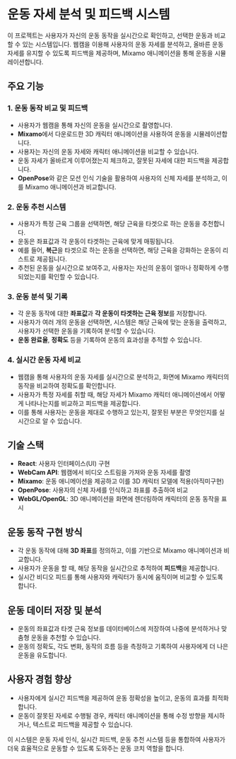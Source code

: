 # 운동 자세 분석 및 피드백 시스템

이 프로젝트는 사용자가 자신의 운동 동작을 실시간으로 확인하고, 선택한 운동과 비교할 수 있는 시스템입니다. 웹캠을 이용해 사용자의 운동 자세를 분석하고, 올바른 운동 자세를 유지할 수 있도록 피드백을 제공하며, Mixamo 애니메이션을 통해 운동을 시뮬레이션합니다.

## 주요 기능

### 1. 운동 동작 비교 및 피드백
- 사용자가 웹캠을 통해 자신의 운동을 실시간으로 촬영합니다.
- **Mixamo**에서 다운로드한 3D 캐릭터 애니메이션을 사용하여 운동을 시뮬레이션합니다.
- 사용자는 자신의 운동 자세와 캐릭터 애니메이션을 비교할 수 있습니다.
- 운동 자세가 올바르게 이루어졌는지 체크하고, 잘못된 자세에 대한 피드백을 제공합니다.
- **OpenPose**와 같은 모션 인식 기술을 활용하여 사용자의 신체 자세를 분석하고, 이를 Mixamo 애니메이션과 비교합니다.

### 2. 운동 추천 시스템
- 사용자가 특정 근육 그룹을 선택하면, 해당 근육을 타겟으로 하는 운동을 추천합니다.
- 운동은 좌표값과 각 운동이 타겟하는 근육에 맞게 매핑됩니다.
- 예를 들어, **복근**을 타겟으로 하는 운동을 선택하면, 해당 근육을 강화하는 운동이 리스트로 제공됩니다.
- 추천된 운동을 실시간으로 보여주고, 사용자는 자신의 운동이 얼마나 정확하게 수행되었는지를 확인할 수 있습니다.

### 3. 운동 분석 및 기록
- 각 운동 동작에 대한 **좌표값**과 **각 운동이 타겟하는 근육 정보**를 저장합니다.
- 사용자가 여러 개의 운동을 선택하면, 시스템은 해당 근육에 맞는 운동을 출력하고, 사용자가 선택한 운동을 기록하여 분석할 수 있습니다.
- **운동 완료율**, **정확도** 등을 기록하여 운동의 효과성을 추적할 수 있습니다.

### 4. 실시간 운동 자세 비교
- 웹캠을 통해 사용자의 운동 자세를 실시간으로 분석하고, 화면에 Mixamo 캐릭터의 동작을 비교하여 정확도를 확인합니다.
- 사용자가 특정 자세를 취할 때, 해당 자세가 Mixamo 캐릭터 애니메이션에서 어떻게 나타나는지를 비교하고 피드백을 제공합니다.
- 이를 통해 사용자는 운동을 제대로 수행하고 있는지, 잘못된 부분은 무엇인지를 실시간으로 알 수 있습니다.

## 기술 스택
- **React**: 사용자 인터페이스(UI) 구현
- **WebCam API**: 웹캠에서 비디오 스트림을 가져와 운동 자세를 촬영
- **Mixamo**: 운동 애니메이션을 제공하고 이를 3D 캐릭터 모델에 적용(아직미구현)
- **OpenPose**: 사용자의 신체 자세를 인식하고 좌표를 추출하여 비교
- **WebGL/OpenGL**: 3D 애니메이션을 화면에 렌더링하여 캐릭터의 운동 동작을 표시

## 운동 동작 구현 방식
- 각 운동 동작에 대해 **3D 좌표**를 정의하고, 이를 기반으로 Mixamo 애니메이션과 비교합니다.
- 사용자가 운동을 할 때, 해당 동작을 실시간으로 추적하여 **피드백**을 제공합니다.
- 실시간 비디오 피드를 통해 사용자와 캐릭터가 동시에 움직이며 비교할 수 있도록 합니다.

## 운동 데이터 저장 및 분석
- 운동의 좌표값과 타겟 근육 정보를 데이터베이스에 저장하여 나중에 분석하거나 맞춤형 운동을 추천할 수 있습니다.
- 운동의 정확도, 각도 변화, 동작의 흐름 등을 측정하고 기록하여 사용자에게 더 나은 운동을 유도합니다.

## 사용자 경험 향상
- 사용자에게 실시간 피드백을 제공하여 운동 정확성을 높이고, 운동의 효과를 최적화합니다.
- 운동이 잘못된 자세로 수행될 경우, 캐릭터 애니메이션을 통해 수정 방향을 제시하거나, 텍스트로 피드백을 제공할 수 있습니다.

이 시스템은 운동 자세 인식, 실시간 피드백, 운동 추천 시스템 등을 통합하여 사용자가 더욱 효율적으로 운동할 수 있도록 도와주는 운동 코치 역할을 합니다.

